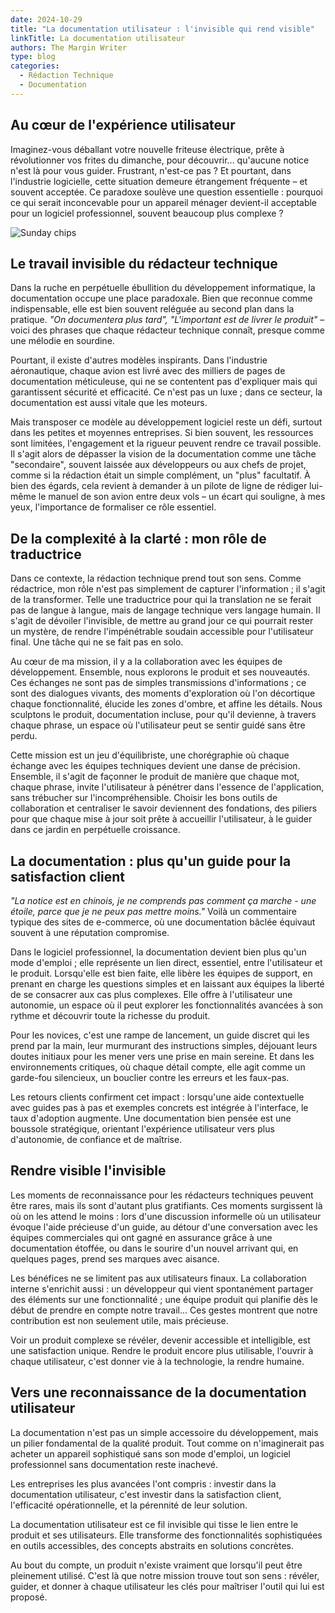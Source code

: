 ```yaml
---
date: 2024-10-29
title: "La documentation utilisateur : l'invisible qui rend visible"
linkTitle: La documentation utilisateur
authors: The Margin Writer
type: blog
categories:
  - Rédaction Technique
  - Documentation
---
```


## Au cœur de l'expérience utilisateur

Imaginez-vous déballant votre nouvelle friteuse électrique, prête à révolutionner vos frites du dimanche, pour découvrir... qu'aucune notice n'est là pour vous guider. Frustrant, n'est-ce pas ? Et pourtant, dans l'industrie logicielle, cette situation demeure étrangement fréquente – et souvent acceptée. Ce paradoxe soulève une question essentielle : pourquoi ce qui serait inconcevable pour un appareil ménager devient-il acceptable pour un logiciel professionnel, souvent beaucoup plus complexe ?

![Sunday chips](https://images-wixmp-ed30a86b8c4ca887773594c2.wixmp.com/f/09c917d0-f5ca-4b29-a706-5e3ed5489e13/djmdxm0-4d00c148-4414-46c7-8058-8f138f3b8cb6.png/v1/fill/w_730,h_1095,q_70,strp/airfry.png-pre.jpg?token=eyJ0eXAiOiJKV1QiLCJhbGciOiJIUzI1NiJ9.eyJzdWIiOiJ1cm46YXBwOjdlMGQxODg5ODIyNjQzNzNhNWYwZDQxNWVhMGQyNmUwIiwiaXNzIjoidXJuOmFwcDo3ZTBkMTg4OTgyMjY0MzczYTVmMGQ0MTVlYTBkMjZlMCIsIm9iaiI6W1t7ImhlaWdodCI6Ijw9MTUzNiIsInBhdGgiOiJcL2ZcLzA5YzkxN2QwLWY1Y2EtNGIyOS1hNzA2LTVlM2VkNTQ4OWUxM1wvZGptZHhtMC00ZDAwYzE0OC00NDE0LTQ2YzctODA1OC04ZjEzOGYzYjhjYjYucG5nIiwid2lkdGgiOiI8PTEwMjQifV1dLCJhdWQiOlsidXJuOnNlcnZpY2U6aW1hZ2Uub3BlcmF0aW9ucyJdfQ.gXCr6szl3uFlRJwqDOqKAt4r7BekSQEGi7Sw0X4wdIg&w=150)

## Le travail invisible du rédacteur technique

Dans la ruche en perpétuelle ébullition du développement informatique, la documentation occupe une place paradoxale. Bien que reconnue comme indispensable, elle est bien souvent reléguée au second plan dans la pratique. *"On documentera plus tard", "L'important est de livrer le produit"* – voici des phrases que chaque rédacteur technique connaît, presque comme une mélodie en sourdine.

Pourtant, il existe d'autres modèles inspirants. Dans l'industrie aéronautique, chaque avion est livré avec des milliers de pages de documentation méticuleuse, qui ne se contentent pas d'expliquer mais qui garantissent sécurité et efficacité. Ce n'est pas un luxe ; dans ce secteur, la documentation est aussi vitale que les moteurs.

Mais transposer ce modèle au développement logiciel reste un défi, surtout dans les petites et moyennes entreprises. Si bien souvent, les ressources sont limitées, l'engagement et la rigueur peuvent rendre ce travail possible. Il s'agit alors de dépasser la vision de la documentation comme une tâche "secondaire", souvent laissée aux développeurs ou aux chefs de projet, comme si la rédaction était un simple complément, un "plus" facultatif. À bien des égards, cela revient à demander à un pilote de ligne de rédiger lui-même le manuel de son avion entre deux vols – un écart qui souligne, à mes yeux, l'importance de formaliser ce rôle essentiel.

## De la complexité à la clarté : mon rôle de traductrice

Dans ce contexte, la rédaction technique prend tout son sens. Comme rédactrice, mon rôle n'est pas simplement de capturer l'information ; il s'agit de la transformer. Telle une traductrice pour qui la translation ne se ferait pas de langue à langue, mais de langage technique vers langage humain. Il s'agit de dévoiler l'invisible, de mettre au grand jour ce qui pourrait rester un mystère, de rendre l'impénétrable soudain accessible pour l'utilisateur final. Une tâche qui ne se fait pas en solo.  

Au cœur de ma mission, il y a la collaboration avec les équipes de développement. Ensemble, nous explorons le produit et ses nouveautés. Ces échanges ne sont pas de simples transmissions d'informations ; ce sont des dialogues vivants, des moments d'exploration où l'on décortique chaque fonctionnalité, élucide les zones d'ombre, et affine les détails. Nous sculptons le produit, documentation incluse, pour qu'il devienne, à travers chaque phrase, un espace où l'utilisateur peut se sentir guidé sans être perdu.

Cette mission est un jeu d'équilibriste, une chorégraphie où chaque échange avec les équipes techniques devient une danse de précision. Ensemble, il s'agit de façonner le produit de manière que chaque mot, chaque phrase, invite l'utilisateur à pénétrer dans l'essence de l'application, sans trébucher sur l'incompréhensible. Choisir les bons outils de collaboration et centraliser le savoir deviennent des fondations, des piliers pour que chaque mise à jour soit prête à accueillir l'utilisateur, à le guider dans ce jardin en perpétuelle croissance.

## La documentation : plus qu'un guide pour la satisfaction client

_"La notice est en chinois, je ne comprends pas comment ça marche - une étoile, parce que je ne peux pas mettre moins."_ Voilà un commentaire typique des sites de e-commerce, où une documentation bâclée équivaut souvent à une réputation compromise.

Dans le logiciel professionnel, la documentation devient bien plus qu'un mode d'emploi ; elle représente un lien direct, essentiel, entre l'utilisateur et le produit. Lorsqu'elle est bien faite, elle libère les équipes de support, en prenant en charge les questions simples et en laissant aux équipes la liberté de se consacrer aux cas plus complexes. Elle offre à l'utilisateur une autonomie, un espace où il peut explorer les fonctionnalités avancées à son rythme et découvrir toute la richesse du produit.

Pour les novices, c'est une rampe de lancement, un guide discret qui les prend par la main, leur murmurant des instructions simples, déjouant leurs doutes initiaux pour les mener vers une prise en main sereine. Et dans les environnements critiques, où chaque détail compte, elle agit comme un garde-fou silencieux, un bouclier contre les erreurs et les faux-pas.

Les retours clients confirment cet impact : lorsqu'une aide contextuelle avec guides pas à pas et exemples concrets est intégrée à l'interface, le taux d'adoption augmente. Une documentation bien pensée est une boussole stratégique, orientant l'expérience utilisateur vers plus d'autonomie, de confiance et de maîtrise.

## Rendre visible l'invisible

Les moments de reconnaissance pour les rédacteurs techniques peuvent être rares, mais ils sont d'autant plus gratifiants. Ces moments surgissent là où on les attend le moins : lors d'une discussion informelle où un utilisateur évoque l'aide précieuse d'un guide, au détour d'une conversation avec les équipes commerciales qui ont gagné en assurance grâce à une documentation étoffée, ou dans le sourire d'un nouvel arrivant qui, en quelques pages, prend ses marques avec aisance.

Les bénéfices ne se limitent pas aux utilisateurs finaux. La collaboration interne s'enrichit aussi : un développeur qui vient spontanément partager des éléments sur une fonctionnalité ; une équipe produit qui planifie dès le début de prendre en compte notre travail... Ces gestes montrent que notre contribution est non seulement utile, mais précieuse.

Voir un produit complexe se révéler, devenir accessible et intelligible, est une satisfaction unique. Rendre le produit encore plus utilisable, l'ouvrir à chaque utilisateur, c'est donner vie à la technologie, la rendre humaine.

## Vers une reconnaissance de la documentation utilisateur

La documentation n'est pas un simple accessoire du développement, mais un pilier fondamental de la qualité produit. Tout comme on n'imaginerait pas acheter un appareil sophistiqué sans son mode d'emploi, un logiciel professionnel sans documentation reste inachevé.

Les entreprises les plus avancées l'ont compris : investir dans la documentation utilisateur, c'est investir dans la satisfaction client, l'efficacité opérationnelle, et la pérennité de leur solution.

La documentation utilisateur est ce fil invisible qui tisse le lien entre le produit et ses utilisateurs. Elle transforme des fonctionnalités sophistiquées en outils accessibles, des concepts abstraits en solutions concrètes.

Au bout du compte, un produit n'existe vraiment que lorsqu'il peut être pleinement utilisé. C'est là que notre mission trouve tout son sens : révéler, guider, et donner à chaque utilisateur les clés pour maîtriser l'outil qui lui est proposé.
